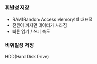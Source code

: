 
### 휘발성 저장
- RAM(Random Access Memory)이 대표적
- 전원이 꺼지면 데이터가 사라짐
- 빠른 읽기 / 쓰기 속도
### 비휘발성 저장
HDD(Hard Disk Drive)